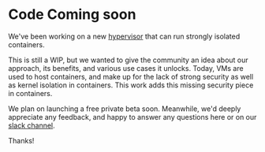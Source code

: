 # Code Coming soon

We've been working on a new [hypervisor](https://kwarantine.xyz) that can run strongly isolated containers. 

This is still a WIP, but we wanted to give the community an idea about our approach, its benefits, and various use cases it unlocks. Today, VMs are used to host containers, and make up for the lack of strong security as well as kernel isolation in containers. This work adds this missing security piece in containers. 

We plan on launching a free private beta soon. Meanwhile, we'd deeply appreciate any feedback, and happy to answer any questions here or on our [slack channel](https://join.slack.com/t/kwarantine/shared_invite/zt-pzjlch5s-H610hE5y9fenswhPi2MVvg). 

Thanks!
